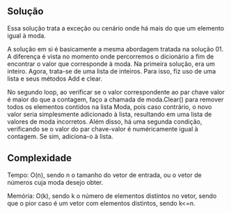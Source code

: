 ## Solução

Essa solução trata a exceção ou cenário onde há mais do que um elemento igual à moda.

A solução em si é basicamente a mesma abordagem tratada na solução 01. A diferença é vista no momento onde percorremos o dicionário a fim de encontrar o valor que corresponde à moda. Na primeira solução, era um inteiro. Agora, trata-se de uma lista de inteiros. Para isso, fiz uso de uma lista e seus métodos Add e clear.

No segundo loop, ao verificar se o valor correspondente ao par chave valor é maior do que a contagem, faço a chamada de moda.Clear() para remover todos os elementos contidos na lista Moda, pois caso contrário, o novo valor seria simplesmente adicionado à lista, resultando em uma lista de valores de moda incorretos. Além disso, há uma segunda condição, verificando se o valor do par chave-valor é numéricamente igual à contagem. Se sim, adiciona-o à lista.

## Complexidade

Tempo: O(n), sendo n o tamanho do vetor de entrada, ou o vetor de números cuja moda desejo obter.

Memória: O(k), sendo k o número de elementos distintos no vetor, sendo que o pior caso é um vetor com elementos distintos, sendo k<=n.

